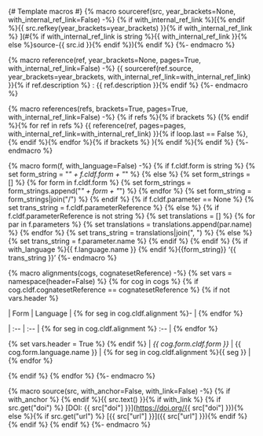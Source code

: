 {# 
 Template macros
 #}
{% macro sourceref(src, year_brackets=None, with_internal_ref_link=False) -%}
{% if with_internal_ref_link %}[{% endif %}{{ src.refkey(year_brackets=year_brackets) }}{% if with_internal_ref_link %}
](#{% if with_internal_ref_link is string %}{{ with_internal_ref_link }}{% else %}source-{{ src.id }}{% endif %}){% endif %}
{%- endmacro %}

{% macro reference(ref, year_brackets=None, pages=True, with_internal_ref_link=False) -%}
{{ sourceref(ref.source, year_brackets=year_brackets, with_internal_ref_link=with_internal_ref_link) }}{% if ref.description %}
: {{ ref.description }}{% endif %}
{%- endmacro %}

{% macro references(refs, brackets=True, pages=True, with_internal_ref_link=False) -%}
{% if refs %}{% if brackets %}
 ({% endif %}{% for ref in refs %}
{{ reference(ref, pages=pages, with_internal_ref_link=with_internal_ref_link) }}{% if loop.last == False %}, {% endif %}{% endfor %}{% if brackets %}
){% endif %}{% endif %}
{%- endmacro %}

{% macro form(f, with_language=False) -%}
{% if f.cldf.form is string %}
    {% set form_string = "_" + f.cldf.form + "_" %}
{% else %}
    {% set form_strings = [] %}
    {% for form in f.cldf.form %}
        {% set form_strings = form_strings.append("_" + form + "_") %}
    {% endfor %}
    {% set form_string = form_strings|join("/") %}
{% endif %}
{% if f.cldf.parameter == None %}
    {% set trans_string = f.cldf.parameterReference %}
{% else %}
    {% if f.cldf.parameterReference is not string %} 
        {% set translations = [] %}
        {% for par in f.parameters %}
            {% set translations = translations.append(par.name) %}
        {% endfor %}
        {% set trans_string = translations|join(", ") %}
    {% else %}
        {% set trans_string = f.parameter.name %}
    {% endif %}
{% endif %}
{% if with_language %}{{ f.language.name }} {% endif %}{{form_string}} ‘{{ trans_string }}’
{%- endmacro %}

{% macro alignments(cogs, cognatesetReference) -%}
{% set vars = namespace(header=False) %}
{% for cog in cogs %}
{% if cog.cldf.cognatesetReference == cognatesetReference %}
{% if not vars.header %}

| Form | Language | {% for seg in cog.cldf.alignment %}- | {% endfor %}

| :-- | :-- | {% for seg in cog.cldf.alignment %} :-- | {% endfor %}

{% set vars.header = True %}
{% endif %}
| _{{ cog.form.cldf.form }}_ | {{ cog.form.language.name }} | {% for seg in cog.cldf.alignment %}{{ seg }} | {% endfor %}

{% endif %}
{% endfor %}
{%- endmacro %}

{% macro source(src, with_anchor=False, with_link=False) -%}
{% if with_anchor %}<a id="source-{{ src.id }}"> </a>{% endif %}{{ src.text() }}{% if with_link %}
{% if src.get("doi") %}
 [DOI: {{ src["doi"] }}](https://doi.org/{{ src["doi"] }}){% else %}{% if src.get("url") %}
 [{{ src["url"] }}]({{ src["url"] }}){% endif %}
{% endif %}
{% endif %}
{%- endmacro %}
